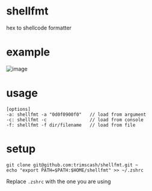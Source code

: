 # shellfmt
hex to shellcode formatter

# example
![image](https://user-images.githubusercontent.com/42578480/218708138-6d232a3b-665a-460d-a380-7c7a86714cd5.png)

# usage
```
[options]
-a: shellfmt -a "0d0f0900f0"   // load from argument
-c: shellfmt -c                // load from console
-f: shellfmt -f dir/filename   // load from file
```
# setup
```
git clone git@github.com:trimscash/shellfmt.git ~
echo "export PATH=$PATH:$HOME/shellfmt" >> ~/.zshrc
```
Replace `.zshrc` with the one you are using


